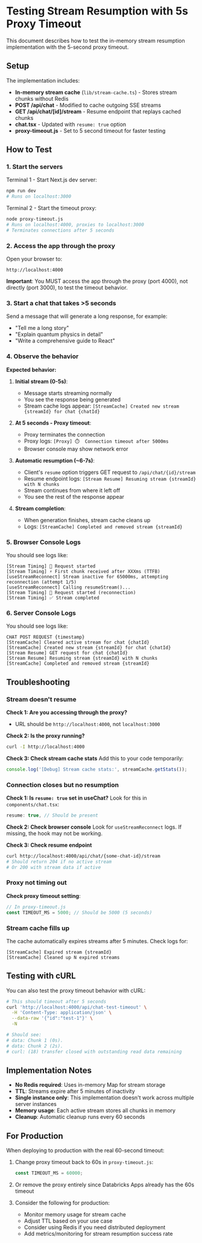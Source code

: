 # Testing Stream Resumption with 5s Proxy Timeout

This document describes how to test the in-memory stream resumption implementation with the 5-second proxy timeout.

## Setup

The implementation includes:
- **In-memory stream cache** (`lib/stream-cache.ts`) - Stores stream chunks without Redis
- **POST /api/chat** - Modified to cache outgoing SSE streams
- **GET /api/chat/[id]/stream** - Resume endpoint that replays cached chunks
- **chat.tsx** - Updated with `resume: true` option
- **proxy-timeout.js** - Set to 5 second timeout for faster testing

## How to Test

### 1. Start the servers

Terminal 1 - Start Next.js dev server:
```bash
npm run dev
# Runs on localhost:3000
```

Terminal 2 - Start the timeout proxy:
```bash
node proxy-timeout.js
# Runs on localhost:4000, proxies to localhost:3000
# Terminates connections after 5 seconds
```

### 2. Access the app through the proxy

Open your browser to:
```
http://localhost:4000
```

**Important**: You MUST access the app through the proxy (port 4000), not directly (port 3000), to test the timeout behavior.

### 3. Start a chat that takes >5 seconds

Send a message that will generate a long response, for example:
- "Tell me a long story"
- "Explain quantum physics in detail"
- "Write a comprehensive guide to React"

### 4. Observe the behavior

**Expected behavior:**

1. **Initial stream (0-5s)**:
   - Message starts streaming normally
   - You see the response being generated
   - Stream cache logs appear: `[StreamCache] Created new stream {streamId} for chat {chatId}`

2. **At 5 seconds - Proxy timeout**:
   - Proxy terminates the connection
   - Proxy logs: `[Proxy] ⏱️  Connection timeout after 5000ms`
   - Browser console may show network error

3. **Automatic resumption (~6-7s)**:
   - Client's `resume` option triggers GET request to `/api/chat/{id}/stream`
   - Resume endpoint logs: `[Stream Resume] Resuming stream {streamId} with N chunks`
   - Stream continues from where it left off
   - You see the rest of the response appear

4. **Stream completion**:
   - When generation finishes, stream cache cleans up
   - Logs: `[StreamCache] Completed and removed stream {streamId}`

### 5. Browser Console Logs

You should see logs like:
```
[Stream Timing] 🚀 Request started
[Stream Timing] ⚡ First chunk received after XXXms (TTFB)
[useStreamReconnect] Stream inactive for 65000ms, attempting reconnection (attempt 1/5)
[useStreamReconnect] Calling resumeStream()...
[Stream Timing] 🚀 Request started (reconnection)
[Stream Timing] ✅ Stream completed
```

### 6. Server Console Logs

You should see logs like:
```
CHAT POST REQUEST {timestamp}
[StreamCache] Cleared active stream for chat {chatId}
[StreamCache] Created new stream {streamId} for chat {chatId}
[Stream Resume] GET request for chat {chatId}
[Stream Resume] Resuming stream {streamId} with N chunks
[StreamCache] Completed and removed stream {streamId}
```

## Troubleshooting

### Stream doesn't resume

**Check 1: Are you accessing through the proxy?**
- URL should be `http://localhost:4000`, not `localhost:3000`

**Check 2: Is the proxy running?**
```bash
curl -I http://localhost:4000
```

**Check 3: Check stream cache stats**
Add this to your code temporarily:
```typescript
console.log('[Debug] Stream cache stats:', streamCache.getStats());
```

### Connection closes but no resumption

**Check 1: Is `resume: true` set in useChat?**
Look for this in `components/chat.tsx`:
```typescript
resume: true, // Should be present
```

**Check 2: Check browser console**
Look for `useStreamReconnect` logs. If missing, the hook may not be working.

**Check 3: Check resume endpoint**
```bash
curl http://localhost:4000/api/chat/{some-chat-id}/stream
# Should return 204 if no active stream
# Or 200 with stream data if active
```

### Proxy not timing out

**Check proxy timeout setting**:
```javascript
// In proxy-timeout.js
const TIMEOUT_MS = 5000; // Should be 5000 (5 seconds)
```

### Stream cache fills up

The cache automatically expires streams after 5 minutes. Check logs for:
```
[StreamCache] Expired stream {streamId}
[StreamCache] Cleaned up N expired streams
```

## Testing with cURL

You can also test the proxy timeout behavior with cURL:

```bash
# This should timeout after 5 seconds
curl 'http://localhost:4000/api/chat-test-timeout' \
  -H 'Content-Type: application/json' \
  --data-raw '{"id":"test-1"}' \
  -N

# Should see:
# data: Chunk 1 (0s).
# data: Chunk 2 (2s).
# curl: (18) transfer closed with outstanding read data remaining
```

## Implementation Notes

- **No Redis required**: Uses in-memory Map for stream storage
- **TTL**: Streams expire after 5 minutes of inactivity
- **Single instance only**: This implementation doesn't work across multiple server instances
- **Memory usage**: Each active stream stores all chunks in memory
- **Cleanup**: Automatic cleanup runs every 60 seconds

## For Production

When deploying to production with the real 60-second timeout:

1. Change proxy timeout back to 60s in `proxy-timeout.js`:
   ```javascript
   const TIMEOUT_MS = 60000;
   ```

2. Or remove the proxy entirely since Databricks Apps already has the 60s timeout

3. Consider the following for production:
   - Monitor memory usage for stream cache
   - Adjust TTL based on your use case
   - Consider using Redis if you need distributed deployment
   - Add metrics/monitoring for stream resumption success rate